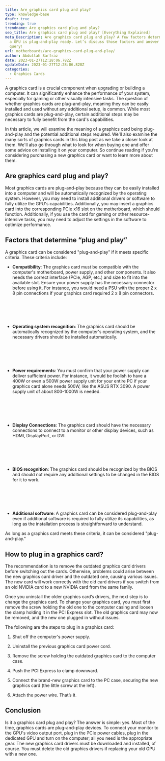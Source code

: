 ```yaml
---
title: Are graphics card plug and play?
type: knowledge-base
draft: true
trending: true
trendname: Are graphics card plug and play?
seo_title: Are graphics card plug and play? [Everything Explained]
meta_Description: Are graphics card plug and play? A few factors determine that
  a GPU is plug-and-play ready. Let’s discuss those factors and answer the
  query!
url: motherboards/are-graphics-card-plug-and-play/
author: Abdullah Sarfraz
date: 2023-01-27T12:28:06.782Z
updateDate: 2023-01-27T12:28:06.828Z
categories:
  - Graphics Cards
---
```

A graphics card is a crucial component when upgrading or building a computer. It can significantly enhance the performance of your system, especially for gaming or other visually intensive tasks. The question of whether graphics cards are plug-and-play, meaning they can be easily installed and used without any additional setup, is common. While most graphics cards are plug-and-play, certain additional steps may be necessary to fully benefit from the card's capabilities. 

In this article, we will examine the meaning of a graphics card being plug-and-play and the potential additional steps required. We'll also examine the many sorts of graphics cards in this blog post as we take a closer look at them. We'll also go through what to look for when buying one and offer some advice on installing it on your computer. So continue reading if you're considering purchasing a new graphics card or want to learn more about them.

## Are graphics card plug and play?

Most graphics cards are plug-and-play because they can be easily installed into a computer and will be automatically recognized by the operating system. However, you may need to install additional drivers or software to fully utilize the GPU's capabilities. Additionally, you may insert a graphics card into the corresponding PCIe x16 slot on the motherboard, which should function. Additionally, if you use the card for gaming or other resource-intensive tasks, you may need to adjust the settings in the software to optimize performance.

## Factors that determine “plug and play”

A graphics card can be considered "plug-and-play" if it meets specific criteria. These criteria include:

* **Compatibility**: The graphics card must be compatible with the computer's motherboard, power supply, and other components. It also needs the correct interface (PCIe, AGP, etc.) and size to fit into the available slot. Ensure your power supply has the necessary connector before using it. For instance, you would need a PSU with the proper 2 x 8 pin connections if your graphics card required 2 x 8 pin connectors.

#  

* **Operating system recognition**: The graphics card should be automatically recognized by the computer's operating system, and the necessary drivers should be installed automatically.

#  

* **Power requirements**: You must confirm that your power supply can deliver sufficient power. For instance, it would be foolish to have a 400W or even a 500W power supply unit for your entire PC if your graphics card alone needs 500W, like the ASUS RTX 3090. A power supply unit of about 800-1000W is needed. 

#  

* **Display Connections**: The graphics card should have the necessary connections to connect to a monitor or other display devices, such as HDMI, DisplayPort, or DVI.

#  

* **BIOS recognition**: The graphics card should be recognized by the BIOS and should not require any additional settings to be changed in the BIOS for it to work.

#  

* **Additional software**: A graphics card can be considered plug-and-play even if additional software is required to fully utilize its capabilities, as long as the installation process is straightforward to understand.

As long as a graphics card meets these criteria, it can be considered "plug-and-play."

## How to plug in a graphics card?

The recommendation is to remove the outdated graphics card drivers before switching out the cards. Otherwise, problems could arise between the new graphics card driver and the outdated one, causing various issues. The new card will work correctly with the old card drivers if you switch from an old NVIDIA card to a new NVIDIA card from the same family.

Once you uninstall the older graphics card’s drivers, the next step is to change the graphics card. To change your graphics card, you must first remove the screw holding the old one to the computer casing and loosen the clamp holding it in the PCI Express slot. The old graphics card may now be removed, and the new one plugged in without issues. 

The following are the steps to plug in a graphics card:

1. Shut off the computer's power supply.


2. Uninstall the previous graphics card power cord.


3. Remove the screw holding the outdated graphics card to the computer case.


4. Push the PCI Express to clamp downward.


5. Connect the brand-new graphics card to the PC case, securing the new graphics card (the little screw at the left).


6. Attach the power wire. That’s it.

## Conclusion

Is it a graphics card plug and play? The answer is simple: yes. Most of the time, graphics cards are plug-and-play devices. To connect your monitor to the GPU's video output port, plug in the PCIe power cables, plug in the dedicated GPU and turn on the computer; all you need is the appropriate gear. The new graphics card drivers must be downloaded and installed, of course. You must delete the old graphics drivers if replacing your old GPU with a new one.